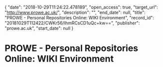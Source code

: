 {
  "date": "2018-10-29T11:24:22.478189", 
  "open_access": true, 
  "target_url": "http://www.prowe.ac.uk/", 
  "description": "", 
  "end_date": null, 
  "title": "PROWE - Personal Repositories Online: WIKI Environment", 
  "record_id": "20181029T112422/CWKr56/IhmRCsCD1uQc+kw==", 
  "publisher": "prowe.ac.uk", 
  "start_date": null
}

# PROWE - Personal Repositories Online: WIKI Environment

